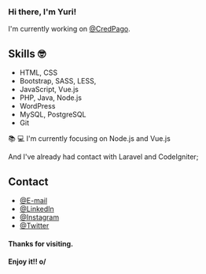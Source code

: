 ### Hi there, I'm Yuri!

I'm currently working on [@CredPago](https://www.credpago.com.br/).

## Skills 🤓
- HTML, CSS
- Bootstrap, SASS, LESS, 
- JavaScript, Vue.js
- PHP, Java, Node.js
- WordPress
- MySQL, PostgreSQL
- Git

📚 💻 I'm currently focusing on Node.js and Vue.js

And I've already had contact with Laravel and CodeIgniter;

## Contact

- [@E-mail](yuri_andrei@hotmail.com)
- [@LinkedIn](https://www.linkedin.com/in/yuri-andrei-da-silva-041557127/)
- [@Instagram](https://www.instagram.com/yuriandreiod/)
- [@Twitter](https://twitter.com/YuriAndrei1)

#### Thanks for visiting.

#### Enjoy it!! o/

